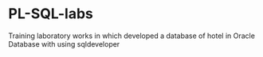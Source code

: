 # PL-SQL-labs
Training laboratory works in which developed a database of hotel in Oracle Database with using sqldeveloper

